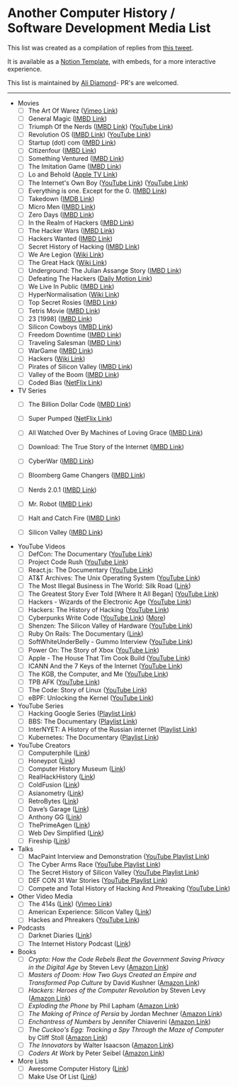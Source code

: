 # Another Computer History / Software Development Media List


This list was created as a compilation of replies from [this tweet](https://twitter.com/endingwithali/status/1769133187047788938). 

It is available as a [Notion Template](https://endingwithali.notion.site/Computer-History-Media-b4c7d4b68fd4458e85ae68d3bcb80f37?pvs=74), with embeds, for a more interactive experience. 

This list is maintained by [Ali Diamond](https://links.ali.dev/)- PR's are welcomed.

----

- Movies
    - [ ]  The Art Of Warez ([Vimeo Link](https://vimeo.com/341663153))
    - [ ]  General Magic ([IMBD Link](https://m.imdb.com/title/tt6849786/))
    - [ ]  Triumph Of the Nerds ([IMBD Link](https://www.imdb.com/title/tt0115398/)) ([YouTube Link](https://www.youtube.com/watch?v=c1yzXkH5Pfo&ab_channel=CMDRrazorlight))
    - [ ]  Revolution OS ([IMBD Link](https://www.imdb.com/title/tt0308808/)) ([YouTube Link](https://www.youtube.com/watch?v=jw8K460vx1c&ab_channel=VonHash))
    - [ ]  Startup (dot) com ([IMBD Link](https://www.imdb.com/title/tt0256408/))
    - [ ]  Citizenfour ([IMBD Link](https://www.imdb.com/title/tt4044364/))
    - [ ]  Something Ventured ([IMBD Link](https://m.imdb.com/title/tt1737747/))
    - [ ]  The Imitation Game ([IMBD Link](https://www.imdb.com/title/tt2084970/))
    - [ ]  Lo and Behold ([Apple TV Link](https://tv.apple.com/us/movie/lo-and-behold-reveries-of-the-connected-world/umc.cmc.21dze21h1f6lbjnda69cgwbpx))
    - [ ]  The Internet's Own Boy ([YouTube Link](https://www.youtube.com/watch?v=9vz06QO3UkQ&ab_channel=moviemaniacsDE)) ([YouTube Link](https://www.youtube.com/watch?v=9vz06QO3UkQ&ab_channel=moviemaniacsDE))
    - [ ]  Everything is one. Except for the 0. ([IMBD Link](https://www.imdb.com/title/tt11794022/))
    - [ ]  Takedown ([IMDB Link](https://www.imdb.com/title/tt0159784/))
    - [ ]  Micro Men ([IMBD Link](https://www.imdb.com/title/tt1459467/))
    - [ ]  Zero Days ([IMBD Link](https://www.imdb.com/title/tt5446858/))
    - [ ]  In the Realm of Hackers ([IMBD Link](https://www.imdb.com/title/tt1199631/))
    - [ ]  The Hacker Wars ([IMBD Link](https://www.imdb.com/title/tt4047350/))
    - [ ]  Hackers Wanted ([IMBD Link](https://www.imdb.com/title/tt2292707/))
    - [ ]  Secret History of Hacking ([IMBD Link](https://www.imdb.com/title/tt2335921/))
    - [ ]  We Are Legion ([Wiki Link](https://en.wikipedia.org/wiki/We_Are_Legion))
    - [ ]  The Great Hack ([Wiki Link](https://en.wikipedia.org/wiki/The_Great_Hack))
    - [ ]  Underground: The Julian Assange Story ([IMBD Link](https://www.imdb.com/title/tt2357453/))
    - [ ]  Defeating The Hackers ([Daily Motion Link](https://www.dailymotion.com/video/x1mx144))
    - [ ]  We Live In Public ([IMBD Link](https://www.imdb.com/title/tt0498329/))
    - [ ]  HyperNormalisation ([Wiki Link](https://en.wikipedia.org/wiki/HyperNormalisation))
    - [ ]  Top Secret Rosies ([IMBD Link](https://www.imdb.com/title/tt1587359/))
    - [ ]  Tetris Movie ([IMBD Link](https://www.imdb.com/title/tt12758060/))
    - [ ]  23 [1998] ([IMBD Link](https://www.imdb.com/title/tt0126765/))
    - [ ]  Silicon Cowboys ([IMBD Link](https://m.imdb.com/title/tt4938484/))
    - [ ]  Freedom Downtime ([IMBD Link](https://www.imdb.com/title/tt0309614/))
    - [ ]  Traveling Salesman ([IMBD Link](https://www.imdb.com/title/tt1801123/))
    - [ ]  WarGame ([IMBD Link](https://www.imdb.com/title/tt0086567/))
    - [ ]  Hackers ([Wiki Link](https://en.wikipedia.org/wiki/Hackers_%28film%29))
    - [ ]  Pirates of Silicon Valley ([IMBD Link](https://www.imdb.com/title/tt0168122/))
    - [ ]  Valley of the Boom ([IMBD Link](https://www.imdb.com/title/tt7768092/))
    - [ ]  Coded Bias ([NetFlix Link](https://www.netflix.com/title/81328723))

- TV Series
    - [ ]  The Billion Dollar Code ([IMBD Link](https://www.imdb.com/title/tt15392100/))
    - [ ]  Super Pumped ([NetFlix Link](https://www.netflix.com/title/81582113))
    - [ ]  All Watched Over By Machines of Loving Grace ([IMBD Link](https://www.imdb.com/title/tt1955162/))
    - [ ]  Download: The True Story of the Internet ([IMBD Link](https://www.imdb.com/title/tt1684716/))
    - [ ]  CyberWar ([IMBD Link](https://www.vicetv.com/en_us/show/cyberwar))
    - [ ]  Bloomberg Game Changers ([IMBD Link](https://m.imdb.com/title/tt1776394/))
    - [ ]  Nerds 2.0.1 ([IMBD Link](https://www.imdb.com/title/tt0126765/))
    - [ ]  Mr. Robot ([IMBD Link](https://www.imdb.com/title/tt4158110/))
    - [ ]  Halt and Catch Fire ([IMBD Link](https://www.imdb.com/title/tt2543312/))
    - [ ]  Silicon Valley ([IMBD Link](https://www.imdb.com/title/tt2575988/))


- YouTube Videos
    - [ ]  DefCon: The Documentary ([YouTube Link](https://www.youtube.com/watch?v=3ctQOmjQyYg&ab_channel=TheDocumentaryNetwork))
    - [ ]  Project Code Rush ([YouTube Link](https://www.youtube.com/watch?v=4Q7FTjhvZ7Y&ab_channel=TheDocumentaryNetwork))
    - [ ]  React.js: The Documentary ([YouTube Link](https://www.youtube.com/watch?v=8pDqJVdNa44&ab_channel=Honeypot))
    - [ ]  AT&T Archives: The Unix Operating System ([YouTube Link](https://www.youtube.com/watch?v=tc4ROCJYbm0&ab_channel=AT%26TTechChannel))
    - [ ]  The Most Illegal Business in The World: Silk Road ([Link](https://www.youtube.com/watch?v=fsfoqdqyykI&ab_channel=MagnatesMedia))
    - [ ]  The Greatest Story Ever Told [Where It All Began] ([YouTube Link](https://www.youtube.com/watch?v=A2wG0sXbMhw&t=1s&ab_channel=ColdFusion))
    - [ ]  Hackers - Wizards of the Electronic Age ([YouTube Link](https://www.youtube.com/watch?v=zOP1LNr70aU&ab_channel=TheMac6010))
    - [ ]  Hackers: The History of Hacking ([YouTube Link](https://www.youtube.com/watch?v=FufYSx2_6Bg&ab_channel=RCW39RJ))
    - [ ]  Cyberpunks Write Code ([YouTube Link](https://youtube.com/watch?v=9vM0oIEhMag)) ([More](https://www.youtube.com/playlist?list=PLBuns9Evn1w-T2RwqMhUnTZbTTe-M-g42))
    - [ ]  Shenzen: The Silicon Valley of Hardware ([YouTube Link](https://www.youtube.com/watch?v=SGJ5cZnoodY&ab_channel=WIREDUK))
    - [ ]  Ruby On Rails: The Documentary ([Link](https://www.youtube.com/watch?v=HDKUEXBF3B4))
    - [ ]  SoftWhiteUnderBelly - Gummo Interview ([YouTube Link](https://www.youtube.com/watch?v=g6igTJXcqvo&ab_channel=SoftWhiteUnderbelly))
    - [ ]  Power On: The Story of Xbox ([YouTube Link](https://www.youtube.com/watch?v=AJYsA1jXf60&ab_channel=Xbox))
    - [ ]  Apple - The House That Tim Cook Build ([YouTube Link](https://www.youtube.com/watch?v=38XMIMrIg_g&ab_channel=fpt.))
    - [ ]  ICANN And the 7 Keys of the Internet ([YouTube Link](https://www.youtube.com/watch?v=26WvISI14g0&ab_channel=WVFRMPodcast))
    - [ ]  The KGB, the Computer, and Me ([YouTube Link](https://www.youtube.com/watch?v=PGv5BqNL164&ab_channel=DragonFartOutLoud))
    - [ ]  TPB AFK ([YouTube Link](https://www.youtube.com/watch?v=eTOKXCEwo_8&ab_channel=ThePirateBayAwayFromKeyboard))
    - [ ]  The Code: Story of Linux ([YouTube Link](https://www.youtube.com/watch?v=1WD6IuvhfoQ&ab_channel=L33TGUY))
    - [ ]  eBPF: Unlocking the Kernel ([YouTube Link](https://www.youtube.com/watch?v=Wb_vD3XZYOA&ab_channel=SpeakeasyProductions))

- YouTube Series
    - [ ]  Hacking Google Series ([Playlist Link](https://www.youtube.com/playlist?list=PL590L5WQmH8dsxxz7ooJAgmijwOz0lh2H))
    - [ ]  BBS: The Documentary ([Playlist Link](https://www.youtube.com/playlist?list=PL7nj3G6Jpv2G6Gp6NvN1kUtQuW8QshBWE))
    - [ ]  InterNYET: A History of the Russian internet ([Playlist Link](https://www.youtube.com/watch?v=hdngdbzayHA&ab_channel=%D0%9D%D0%B0%D1%81%D1%82%D0%BE%D1%8F%D1%89%D0%B5%D0%B5%D0%92%D1%80%D0%B5%D0%BC%D1%8F.%D0%94%D0%BE%D0%BA))
    - [ ]  Kubernetes: The Documentary ([Playlist Link](https://www.youtube.com/watch?feature=shared&v=BE77h7dmoQU))

- YouTube Creators
    - [ ]  Computerphile ([Link](https://www.youtube.com/@Computerphile/videos))
    - [ ]  Honeypot ([Link](https://www.youtube.com/@Honeypotio?app=desktop))
    - [ ]  Computer History Museum ([Link](https://www.youtube.com/@ComputerHistory))
    - [ ]  RealHackHistory ([Link](https://www.youtube.com/@realhackhistory))
    - [ ]  ColdFusion ([Link](https://www.youtube.com/@ColdFusion))
    - [ ]  Asianometry ([Link](https://www.youtube.com/@Asianometry/videos))
    - [ ]  RetroBytes ([Link](https://www.youtube.com/@RetroBytesUK))
    - [ ]  Dave’s Garage ([Link](https://www.youtube.com/@DavesGarage))
    - [ ]  Anthony GG ([Link](https://www.youtube.com/@anthonygg_))
    - [ ]  ThePrimeAgen ([Link](https://www.youtube.com/@ThePrimeTimeagen))
    - [ ]  Web Dev Simplified ([Link](https://www.youtube.com/@WebDevSimplified))
    - [ ]  Fireship ([Link](https://www.youtube.com/@Fireship))

- Talks
    - [ ]  MacPaint Interview and Demonstration ([YouTube Playlist Link](https://www.youtube.com/watch?v=-syl7m_i-80&ab_channel=ComputerHistoryMuseum))
    - [ ]  The Cyber Arms Race ([YouTube Playlist Link](https://www.youtube.com/watch?v=tUotmeaZayE&ab_channel=AaltoUniversity))
    - [ ]  The Secret History of Silicon Valley ([YouTube Playlist Link](https://www.youtube.com/watch?v=ZTC_RxWN_xo&ab_channel=ComputerHistoryMuseum))
    - [ ]  DEF CON 31 War Stories ([YouTube Playlist Link](https://www.youtube.com/playlist?list=PL9fPq3eQfaaBTZWTBe3x17Hz68UqRTDrL))
    - [ ]  Compete and Total History of Hacking And Phreaking ([YouTube Link](https://www.youtube.com/watch?v=jnGbGpLE9s4&t=486s&ab_channel=Ray%5BREDACTED%5D))        

- Other Video Media
    - [ ]  The 414s ([Link](https://www.imdb.com/title/tt4215352/)) ([Vimeo Link](https://vimeo.com/502242358))
    - [ ]  American Experience: Silicon Valley ([Link](https://www.imdb.com/title/tt2547530/))
    - [ ]  Hackes and Phreakers ([YouTube Link](https://www.youtube.com/watch?v=0a_4IR4v5no&ab_channel=realhackhistory))

- Podcasts
    - [ ]  Darknet Diaries ([Link](https://darknetdiaries.com/))
    - [ ]  The Internet History Podcast ([Link](https://www.internethistorypodcast.com/))

- Books
    - [ ]  *Crypto: How the Code Rebels Beat the Government Saving Privacy in the Digital Age* by Steven Levy ([Amazon Link](https://www.amazon.com/Crypto-Rebels-Government-Privacy-Digital/dp/0140244328))
    - [ ]  *Masters of Doom: How Two Guys Created an Empire and Transformed Pop Culture* by David Kushner ([Amazon Link](https://www.amazon.com/Masters-Doom-Created-Transformed-Culture/dp/0812972155))
    - [ ]  *Hackers: Heroes of the Computer Revolution* by Steven Levy ([Amazon Link](https://www.amazon.com/Hackers-Computer-Revolution-Steven-Levy/dp/1449388396))
    - [ ]  *Exploding the Phone* by Phil Lapham ([Amazon Link](https://www.amazon.com/Exploding-Phone-Phil-Lapsley/dp/0802122280))
    - [ ]  *The Making of Prince of Persia* by Jordan Mechner ([Amazon Link](https://www.amazon.com/Making-Prince-Persia-Journals-1985-1993-Illustrated/dp/0578627310?_encoding=UTF8&qid=1669821936&sr=1-1&linkCode=sl1&tag=jmechner-20&linkId=52f9558d6e7fd50386bc7d3e83a90409&language=en_US&ref_=as_li_ss_tl))
    - [ ]  *Enchantress of Numbers* by Jennifer Chiaverini ([Amazon Link](https://www.amazon.com/Enchantress-Numbers-Novel-Ada-Lovelace/dp/1101985208))
    - [ ]  *The Cuckoo's Egg: Tracking a Spy Through the Maze of Computer* by Cliff Stoll ([Amazon Link](https://www.amazon.com/Cuckoos-Egg-Tracking-Computer-Espionage/dp/1416507787))
    - [ ]  *The Innovators* by Walter Isaacson ([Amazon Link](https://www.amazon.com/Innovators-Hackers-Geniuses-Created-Revolution/dp/1476708703))
    - [ ]  *Coders At Work* by Peter Seibel ([Amazon Link](https://www.amazon.com/Coders-Work-Reflections-Craft-Programming/dp/1430219483))
 
- More Lists
    - [ ]  Awesome Computer History ([Link](https://github.com/watson/awesome-computer-history))
    - [ ]  Make Use Of List ([Link](https://www.makeuseof.com/tag/documentaries-about-birth-of-computers-and-internet/))
